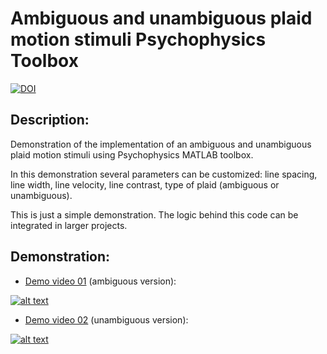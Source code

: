 # Ambiguous and unambiguous plaid motion stimuli Psychophysics Toolbox
[![DOI](https://zenodo.org/badge/DOI/10.5281/zenodo.4570650.svg)](https://doi.org/10.5281/zenodo.4570650)


## Description:

Demonstration of the implementation of an ambiguous and unambiguous plaid motion stimuli using Psychophysics MATLAB toolbox.

In this demonstration several parameters can be customized: line spacing, line width, line velocity, line contrast, type of plaid (ambiguous or unambiguous).

This is just a simple demonstration. The logic behind this code can be integrated in larger projects.



## Demonstration: 

- [Demo video 01](https://youtu.be/6RZPi2xABo4) (ambiguous version):

[![alt text](https://img.youtube.com/vi/6RZPi2xABo4/0.jpg)](https://www.youtube.com/watch?v=6RZPi2xABo4)


- [Demo video 02](https://youtu.be/00vUuvh5XUA) (unambiguous version):

[![alt text](https://img.youtube.com/vi/00vUuvh5XUA/0.jpg)](https://youtu.be/00vUuvh5XUA)
